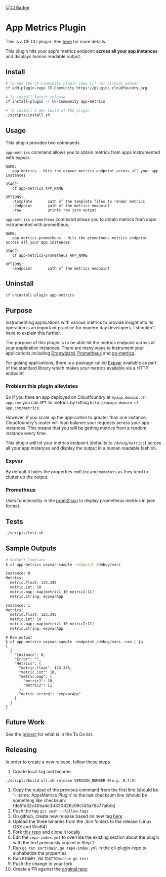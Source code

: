 [![CI Badge][ci-badge]][ci-badge-link]
# App Metrics Plugin

This is a CF CLI plugin. See [here][cf-cli] for more details.

This plugin hits your app's metrics endpoint **across all your app instances** and displays human readable output.

## Install
```bash
# To add the CF-Community plugin repo (if not already added)
cf add-plugin-repo CF-Community https://plugins.cloudfoundry.org

# To install latest release
cf install-plugin -r CF-Community app-metrics

# To install a dev build of the plugin
./scripts/install.sh
```

## Usage

This plugin provides two commands.

`app-metrics` command allows you to obtain metrics from apps instrumented with expvar.
```
NAME:
   app-metrics - Hits the expvar metrics endpoint across all your app instances

USAGE:
   cf app-metrics APP_NAME

OPTIONS:
   -template       path of the template files to render metrics
   -endpoint       path of the metrics endpoint
   -raw            prints raw json output

```

`app-metrics-prometheus` command allows you to obtain metrics from apps instrumented with prometheus.

```
NAME:
   app-metrics-prometheus - Hits the prometheus metrics endpoint across all your app instances

USAGE:
   cf app-metrics-prometheus APP_NAME

OPTIONS:
   -endpoint       path of the metrics endpoint
```

## Uninstall

```bash
cf uninstall-plugin app-metrics
```

## Purpose
Instrumenting applications with various metrics to provide insight into its operation is an important practice for
modern day developers. I shouldn't have to explain this further.


The purpose of this plugin is to be able hit the metrics endpoint across all your application instances.
There are many ways to instrument your applications including [Dropwizard][dropwizard], [Prometheus][prometheus] and
[go-metrics][godropwizard].


For golang applications, there is a package called [Expvar][expvar] available as part of the standard library which
makes your metrics available via a HTTP endpoint

### Problem this plugin alleviates

So if you have an app deployed on Cloudfoundry at `myapp.domain.cf-app.com` you can `GET` its metrics by hitting
`http://myapp.domain.cf-app.com/metrics`.

However, if you scale up the application to greater than one instance, Cloudfoundry's router will load balance your requests across
your app instances. This means that you will be getting metrics from a random instance every time.


This plugin will hit your metrics endpoint (defaults to `/debug/metrics`) across all your app instances and display the
output in a human readable fashion.

### Expvar

By default it hides the properties `cmdline` and `memstats` as they tend to clutter up the output.

### Prometheus

Uses functionality in the [prom2json][p2j] to display prometheus metrics in json format.

## Tests

```bash
./scripts/test.sh
```

## Sample Outputs
```bash
# Default Template
$ cf app-metrics expvar-sample -endpoint /debug/vars

Instance: 0
Metrics:
  metric.float: 123.345
  metric.int: 10
  metric.map: map[metric1:10 metric2:11]
  metric.string: expvarApp

Instance: 1
Metrics:
  metric.float: 123.345
  metric.int: 10
  metric.map: map[metric1:10 metric2:11]
  metric.string: expvarApp
```
```
# Raw output
$ cf app-metrics expvar-sample -endpoint /debug/vars -raw | jq .
[
  {
    "Instance": 0,
    "Error": "",
    "Metrics": {
      "metric.float": 123.345,
      "metric.int": 10,
      "metric.map": {
        "metric1": 10,
        "metric2": 11
      },
      "metric.string": "expvarApp"
    }
  }
]
```

## Future Work

See the [project][project] for what is in the To Do list.


## Releasing

In order to create a new release, follow these steps

1. Create local tag and binaries
  ```
  ./scripts/build-all.sh release VERSION_NUMBER #(e.g. 0.7.0)
  ```
1. Copy the output of the previous command from the first line (should be '- name: AppsMetrics Plugin' to the last checksum line (should be something like checksum: fde5fd52c40ea4c34330426c09c143a76a77a8db)
1. Push the tag `git push --follow-tags`
1. On github, create new release based on new tag [here](https://github.com/wfernandes/app-metrics-plugin/releases/new)
1. Upload the three binaries from the ./bin folders to the release (Linux, OSX and Win64)
1. Fork [this repo](https://github.com/cloudfoundry-incubator/cli-plugin-repo) and clone it locally
1. Edit the `repo-index.yml` to override the existing section about the plugin with the text previously copied in Step 2
1. Run `go run sort/main.go repo-index.yml` in the cli-plugin-repo to alphabetize the properties
1. Run `BINARY_VALIDATION=true go test`
1. Push the change to your fork
1. Create a PR against the [original repo](https://github.com/cloudfoundry-incubator/cli-plugin-repo/compare)


[ci-badge-link]:    https://travis-ci.org/wfernandes/app-metrics-plugin
[ci-badge]:         https://travis-ci.org/wfernandes/app-metrics-plugin.svg?branch=master
[cf-cli]:           https://docs.cloudfoundry.org/cf-cli/develop-cli-plugins.html
[dropwizard]:       http://metrics.dropwizard.io/3.2.3/
[prometheus]:       https://prometheus.io/docs/practices/instrumentation/
[expvar]:           https://golang.org/pkg/expvar/
[godropwizard]:     https://github.com/rcrowley/go-metrics
[project]:          https://github.com/wfernandes/app-metrics-plugin/projects/1
[p2j]:              https://github.com/prometheus/prom2json
